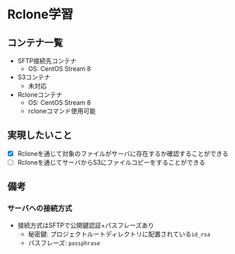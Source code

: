 # Rclone学習

## コンテナ一覧

- SFTP接続先コンテナ
    - OS: CentOS Stream 8
- S3コンテナ
    - 未対応
- Rcloneコンテナ
    - OS: CentOS Stream 8
    - rcloneコマンド使用可能

## 実現したいこと

- [x] Rcloneを通じて対象のファイルがサーバに存在するか確認することができる
- [ ] Rcloneを通じてサーバからS3にファイルコピーをすることができる

## 備考

### サーバへの接続方式

- 接続方式はSFTPで公開鍵認証+パスフレーズあり
    - 秘密鍵: プロジェクトルートディレクトリに配置されている`id_rsa`
    - パスフレーズ: `passphrase`

